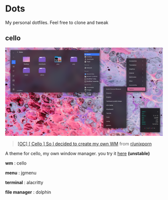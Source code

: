 # Dots
My personal dotfiles. Feel free to clone and tweak

cello
---
![cello](./images/cello.png)
<blockquote class="reddit-card" data-card-created="1586137820"><a href="https://www.reddit.com/r/unixporn/comments/er4pw5/oc_cello_so_i_decided_to_create_my_own_wm/">[OC] [ Cello ] So I decided to create my own WM</a> from <a href="http://www.reddit.com/r/unixporn">r/unixporn</a></blockquote>


A theme for cello, my own window manager. you try it [here](https://github.com/vnteles/cellowm) **(unstable)**

**wm** : cello

**menu** : jgmenu

**terminal** : alacritty

**file manager** : dolphin

